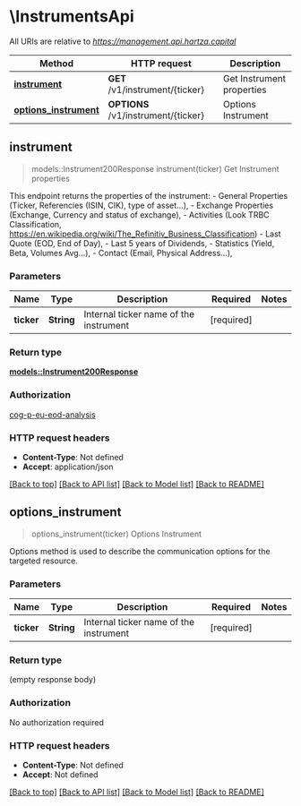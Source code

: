 # \InstrumentsApi

All URIs are relative to *https://management.api.hartza.capital*

Method | HTTP request | Description
------------- | ------------- | -------------
[**instrument**](InstrumentsApi.md#instrument) | **GET** /v1/instrument/{ticker} | Get Instrument properties
[**options_instrument**](InstrumentsApi.md#options_instrument) | **OPTIONS** /v1/instrument/{ticker} | Options Instrument



## instrument

> models::Instrument200Response instrument(ticker)
Get Instrument properties

This endpoint returns the properties of the instrument: - General Properties (Ticker, Referencies (ISIN, CIK), type of asset...), - Exchange Properties (Exchange, Currency and status of exchange), - Activities (Look TRBC Classification, https://en.wikipedia.org/wiki/The_Refinitiv_Business_Classification) - Last Quote (EOD, End of Day), - Last 5 years of Dividends, - Statistics (Yield, Beta, Volumes Avg...), - Contact (Email, Physical Address...), 

### Parameters


Name | Type | Description  | Required | Notes
------------- | ------------- | ------------- | ------------- | -------------
**ticker** | **String** | Internal ticker name of the instrument | [required] |

### Return type

[**models::Instrument200Response**](Instrument_200_response.md)

### Authorization

[cog-p-eu-eod-analysis](../README.md#cog-p-eu-eod-analysis)

### HTTP request headers

- **Content-Type**: Not defined
- **Accept**: application/json

[[Back to top]](#) [[Back to API list]](../README.md#documentation-for-api-endpoints) [[Back to Model list]](../README.md#documentation-for-models) [[Back to README]](../README.md)


## options_instrument

> options_instrument(ticker)
Options Instrument

Options method is used to describe the communication options for the targeted resource.

### Parameters


Name | Type | Description  | Required | Notes
------------- | ------------- | ------------- | ------------- | -------------
**ticker** | **String** | Internal ticker name of the instrument | [required] |

### Return type

 (empty response body)

### Authorization

No authorization required

### HTTP request headers

- **Content-Type**: Not defined
- **Accept**: Not defined

[[Back to top]](#) [[Back to API list]](../README.md#documentation-for-api-endpoints) [[Back to Model list]](../README.md#documentation-for-models) [[Back to README]](../README.md)

